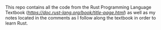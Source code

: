 This repo contains all the code from the Rust Programming Language Textbook 
(*https://doc.rust-lang.org/book/title-page.html*) as well as my notes located in the comments as I follow
along the textbook in order to learn Rust.